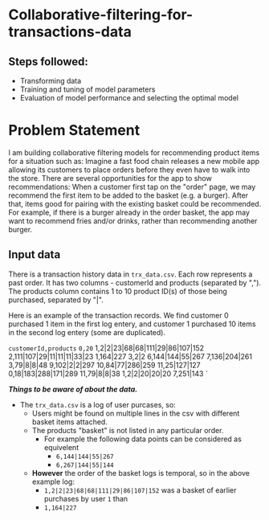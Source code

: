 # Collaborative-filtering-for-transactions-data

## Steps followed:
 * Transforming data
 * Training and tuning of model parameters
 * Evaluation of model performance and selecting the optimal model
 
 # Problem Statement

I am building collaborative filtering models for recommending product items for a situation such as: Imagine a fast food chain releases a new mobile app allowing its customers to place orders before they even have to walk into the store. There are several opportunities for the app to show recommendations: When a customer first tap on the "order" page, we may recommend the first item to be added to the basket (e.g. a burger). After that, items good for pairing with the existing basket could be recommended. For example, if there is a burger already in the order basket, the app may want to recommend fries and/or drinks, rather than recommending another burger.


## Input data
There is a transaction history data in `trx_data.csv`. Each row represents a past order. It has two columns - customerId and products (separated by ","). The products column contains 1 to 10 product ID(s) of those being purchased, separated by "|".

Here is an example of the transaction records. We find customer 0 purchased 1 item in the first log entery, and customer 1 purchased 10 items in the second log entery (some are duplicated).

`customerId,products`
`0,20`
1,2|2|23|68|68|111|29|86|107|152
2,111|107|29|11|11|11|33|23
1,164|227
3,2|2
6,144|144|55|267
7,136|204|261
3,79|8|8|48
9,102|2|2|297
10,84|77|286|259
11,25|127|127
0,18|183|288|171|289
11,79|8|8|38
1,2|2|20|20|20
7,251|143
`

***Things to be aware of about the data.***
* The `trx_data.csv` is a log of user purcases, so:
    * Users might be found on multiple lines in the csv with different basket items attached.
    * The products "basket" is not listed in any particular order.
        * For example the following data points can be considered as equivelent
            * `6,144|144|55|267` 
            * `6,267|144|55|144`
    * **However** the order of the basket logs is temporal, so in the above example log:
        * `1,2|2|23|68|68|111|29|86|107|152` was a basket of earlier purchases by user `1` than
        * `1,164|227`
